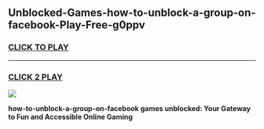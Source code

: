 
## Unblocked-Games-how-to-unblock-a-group-on-facebook-Play-Free-g0ppv
<h3>
<a href="https://premium76.site?title=how-to-unblock-a-group-on-facebook&ref=21A">CLICK TO PLAY</a></h3>
<hr>

<h3>
<a href="https://premium76.site?title=how-to-unblock-a-group-on-facebook&ref=21A">CLICK 2 PLAY</a>
  
</h3>

<a href="https://premium76.site?title=how-to-unblock-a-group-on-facebook&ref=21A"><img src="https://clearcache.store/games.png"></a>


**how-to-unblock-a-group-on-facebook games unblocked: Your Gateway to Fun and Accessible Online Gaming**
